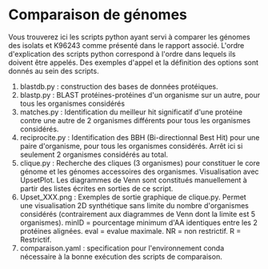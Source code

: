 # Comparaison de génomes

Vous trouverez ici les scripts python ayant servi à comparer les génomes des isolats et K96243 comme présenté dans le rapport associé. L'ordre d'explication des scripts python correspond à l'ordre dans lequels ils doivent être appelés. Des exemples d'appel et la définition des options sont donnés au sein des scripts.


1. blastdb.py : construction des bases de données protéiques.
2. blastp.py : BLAST protéines-protéines d'un organisme sur un autre, pour tous les organismes considérés
3. matches.py : Identification du meilleur hit significatif d'une protéine contre une autre de 2 organismes différents pour tous les organismes considérés.
4. reciprocite.py : Identification des BBH (Bi-directionnal Best Hit) pour une paire d'organisme, pour tous les organismes considérés. Arrêt ici si seulement 2 organismes considérés au total.
5. clique.py : Recherche des cliques (3 organismes) pour constituer le core génome et les génomes accessoires des organismes. Visualisation avec UpsetPlot. Les diagrammes de Venn sont constitués manuellement à partir des listes écrites en sorties de ce script.
6. Upset_XXX.png : Exemples de sortie graphique de clique.py. Permet une visualisation 2D synthétique sans limite du nombre d'organismes considérés (contrairement aux diagrammes de Venn dont la limite est 5 organismes). minID = pourcentage minimum d'AA identiques entre les 2 protéines alignées. eval = evalue maximale. NR = non restrictif. R = Restrictif.
7. comparaison.yaml : specification pour l'environnement conda nécessaire à la bonne exécution des scripts de comparaison.
